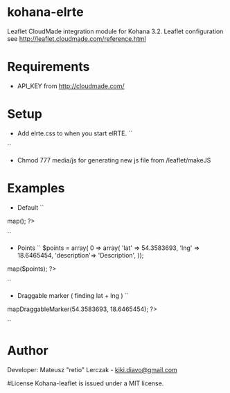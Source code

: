 # kohana-elrte

Leaflet CloudMade integration module for Kohana 3.2.
Leaflet configuration see http://leaflet.cloudmade.com/reference.html

# Requirements
* API_KEY from http://cloudmade.com/

# Setup

* Add elrte.css to <head> when you start elRTE. 
``
    <link rel="stylesheet" href="<?php echo URL::site(Route::get('leaflet_media')->uri(array('file' => 'css/leaflet.css')), TRUE); ?>" type="text/css" media="screen" charset="utf-8">
    <!--[if lte IE 8]><link rel="stylesheet" href="<?php echo URL::site(Route::get('leaflet_media')->uri(array('file' => 'css/leaflet.ie.css')), TRUE); ?>" /><![endif]-->
``
* Chmod 777 media/js for generating new js file from /leaflet/makeJS

# Examples
* Default
``
<?php echo Leaflet::instance()->map(); ?>
``
* Points
``
$points = array(
0 => array(
    'lat'       => 54.3583693,
    'lng'       => 18.6465454,
    'description'=> 'Description',
));
<?php echo Leaflet::instance()->map($points); ?>
``
* Draggable marker ( finding lat + lng )
``
<?php echo Leaflet::instance()->mapDraggableMarker(54.3583693, 18.6465454); ?>
``
    
# Author
Developer: Mateusz "retio" Lerczak - kiki.diavo@gmail.com

#License
Kohana-leaflet is issued under a MIT license.